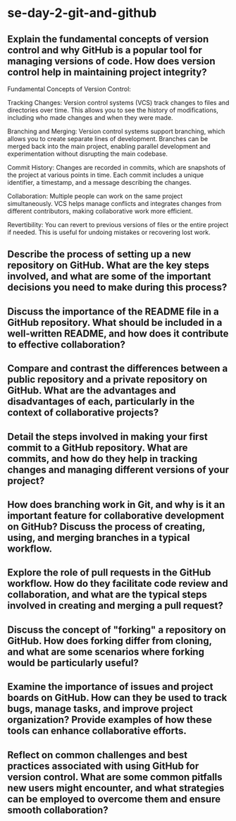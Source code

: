 # se-day-2-git-and-github
## Explain the fundamental concepts of version control and why GitHub is a popular tool for managing versions of code. How does version control help in maintaining project integrity?
Fundamental Concepts of Version Control:

Tracking Changes: Version control systems (VCS) track changes to files and directories over time. This allows you to see the history of modifications, including who made changes and when they were made.

Branching and Merging: Version control systems support branching, which allows you to create separate lines of development. Branches can be merged back into the main project, enabling parallel development and experimentation without disrupting the main codebase.

Commit History: Changes are recorded in commits, which are snapshots of the project at various points in time. Each commit includes a unique identifier, a timestamp, and a message describing the changes.

Collaboration: Multiple people can work on the same project simultaneously. VCS helps manage conflicts and integrates changes from different contributors, making collaborative work more efficient.

Revertibility: You can revert to previous versions of files or the entire project if needed. This is useful for undoing mistakes or recovering lost work.

## Describe the process of setting up a new repository on GitHub. What are the key steps involved, and what are some of the important decisions you need to make during this process?

## Discuss the importance of the README file in a GitHub repository. What should be included in a well-written README, and how does it contribute to effective collaboration?

## Compare and contrast the differences between a public repository and a private repository on GitHub. What are the advantages and disadvantages of each, particularly in the context of collaborative projects?

## Detail the steps involved in making your first commit to a GitHub repository. What are commits, and how do they help in tracking changes and managing different versions of your project?

## How does branching work in Git, and why is it an important feature for collaborative development on GitHub? Discuss the process of creating, using, and merging branches in a typical workflow.

## Explore the role of pull requests in the GitHub workflow. How do they facilitate code review and collaboration, and what are the typical steps involved in creating and merging a pull request?

## Discuss the concept of "forking" a repository on GitHub. How does forking differ from cloning, and what are some scenarios where forking would be particularly useful?

## Examine the importance of issues and project boards on GitHub. How can they be used to track bugs, manage tasks, and improve project organization? Provide examples of how these tools can enhance collaborative efforts.

## Reflect on common challenges and best practices associated with using GitHub for version control. What are some common pitfalls new users might encounter, and what strategies can be employed to overcome them and ensure smooth collaboration?
